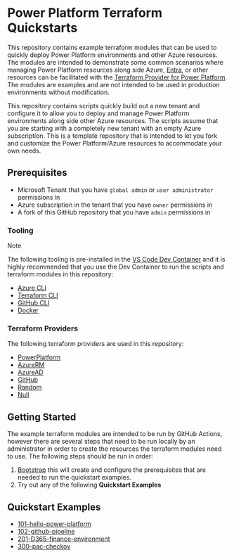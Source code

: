 <!-- This document is auto-generated. Do not edit directly. Make changes to README.md.tmpl instead. -->
# Power Platform Terraform Quickstarts

This repository contains example terraform modules that can be used to quickly deploy Power Platform environments and other Azure resources.  The modules are intended to demonstrate some common scenarios where managing Power Platform resources along side Azure, [Entra](https://entra.microsoft.com), or other resources can be facilitated with the [Terraform Provider for Power Platform](https://github.com/microsoft/terraform-provider-power-platform).  The modules are examples and are not intended to be used in production environments without modification.

This repository contains scripts quickly build out a new tenant and configure it to allow you to deploy and manage Power Platform environments along side other Azure resources. The scripts assume that you are starting with a completely new tenant with an empty Azure subscription.  This is a template repository that is intended to let you fork and customize the Power Platform/Azure resources to accommodate your own needs.

## Prerequisites

* Microsoft Tenant that you have `global admin` or `user administrator` permissions in
* Azure subscription in the tenant that you have `owner` permissions in
* A fork of this GitHub repository that you have `admin` permissions in

### Tooling

> [!NOTE]
> The following tooling is pre-installed in the [VS Code Dev Container](https://code.visualstudio.com/docs/devcontainers/containers) and it is highly recommended that you use the Dev Container to run the scripts and terraform modules in this repository:

* [Azure CLI](https://learn.microsoft.com/en-us/cli/azure/)
* [Terraform CLI](https://developer.hashicorp.com/terraform/cli)
* [GitHub CLI](https://cli.github.com/)
* [Docker](https://www.docker.com/)

### Terraform Providers

The following terraform providers are used in this repository:

* [PowerPlatform](https://github.com/microsoft/terraform-provider-power-platform)
* [AzureRM](https://registry.terraform.io/providers/hashicorp/azurerm/latest/docs)
* [AzureAD](https://registry.terraform.io/providers/hashicorp/azuread/latest/docs)
* [GitHub](https://registry.terraform.io/providers/integrations/github/latest/docs)
* [Random](https://registry.terraform.io/providers/hashicorp/random/latest/docs)
* [Null](https://registry.terraform.io/providers/hashicorp/null/latest/docs)

## Getting Started

The example terraform modules are intended to be run by GitHub Actions, however there are several steps that need to be run locally by an administrator in order to create the resources the terraform modules need to use.  The following steps should be run in order:

1. [Bootstrap](bootstrap/README.md) this will create and configure the prerequisites that are needed to run the quickstart examples.
2. Try out any of the following **Quickstart Examples**

## Quickstart Examples
* [101-hello-power-platform](./quickstarts/101-hello-power-platform/README.md)
* [102-github-pipeline](./quickstarts/102-github-pipeline/README.md)
* [201-D365-finance-environment](./quickstarts/201-D365-finance-environment/README.md)
* [300-pac-checkov](./quickstarts/300-pac-checkov/README.md)